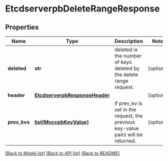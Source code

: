 # EtcdserverpbDeleteRangeResponse

## Properties
Name | Type | Description | Notes
------------ | ------------- | ------------- | -------------
**deleted** | **str** | deleted is the number of keys deleted by the delete range request. | [optional] 
**header** | [**EtcdserverpbResponseHeader**](EtcdserverpbResponseHeader.md) |  | [optional] 
**prev_kvs** | [**list[MvccpbKeyValue]**](MvccpbKeyValue.md) | if prev_kv is set in the request, the previous key-value pairs will be returned. | [optional] 

[[Back to Model list]](../README.md#documentation-for-models) [[Back to API list]](../README.md#documentation-for-api-endpoints) [[Back to README]](../README.md)


